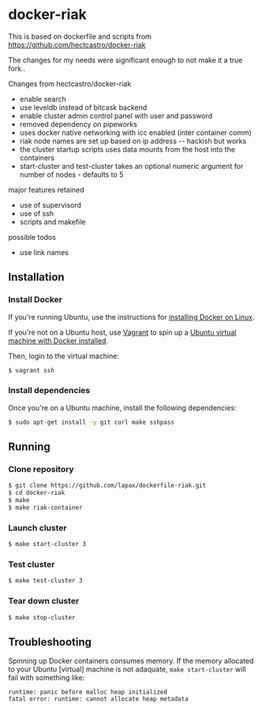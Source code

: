 # docker-riak

This is based on dockerfile and scripts from https://github.com/hectcastro/docker-riak 

The changes for my needs were significant enough to not make it a true fork..

Changes from hectcastro/docker-riak
* enable search
* use leveldb instead of bitcask backend
* enable cluster admin control panel with user and password
* removed dependency on pipeworks
* uses docker native networking with icc enabled (inter container comm)
* riak node names are set up based on ip address -- hackish but works
* the cluster startup scripts uses data mounts from the host into the containers 
* start-cluster and test-cluster takes an optional numeric argument for number of nodes - defaults to 5

major features retained 
* use of supervisord
* use of ssh
* scripts and makefile

possible todos
* use link names

## Installation

### Install Docker

If you're running Ubuntu, use the instructions for [installing Docker on
Linux](http://docs.docker.io/en/latest/installation/ubuntulinux/).

If you're not on a Ubuntu host, use [Vagrant](http://www.vagrantup.com) to
spin up a [Ubuntu virtual machine with Docker
installed](http://docs.docker.io/en/latest/installation/vagrant/).

Then, login to the virtual machine:

```bash
$ vagrant ssh
```

### Install dependencies

Once you're on a Ubuntu machine, install the following dependencies:

```bash
$ sudo apt-get install -y git curl make sshpass
```

## Running

### Clone repository

```bash
$ git clone https://github.com/lapax/dockerfile-riak.git
$ cd docker-riak
$ make
$ make riak-container
```

### Launch cluster

```bash
$ make start-cluster 3
```

### Test cluster

```bash
$ make test-cluster 3
```

### Tear down cluster

```bash
$ make stop-cluster
```

## Troubleshooting

Spinning up Docker containers consumes memory. If the memory allocated to your
Ubuntu [virtual] machine is not adaquate,  `make start-cluster` will fail with
something like:

```
runtime: panic before malloc heap initialized
fatal error: runtime: cannot allocate heap metadata
```
